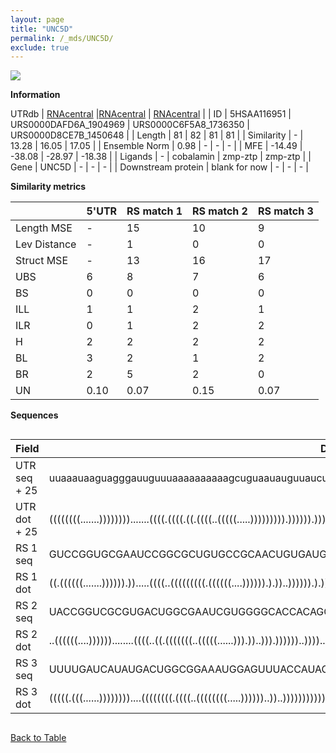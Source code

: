 ```yaml
---
layout: page
title: "UNC5D"
permalink: /_mds/UNC5D/
exclude: true
---
```




![](../../alns_9.28.22/aln_5HSAA116951_0.978.png?raw=true)


**Information**
<div style="overflow-x:auto;" markdown="block>
| | 5'UTR       | RS match 1   | RS match 2  | RS match 3 |
| ---- | ----------- | ----------- | ----------- | ----------- |
| Link | <a href="http://utrdb.ba.itb.cnr.it/getutr/5HSAA116951/1" target="_blank" rel="noopener noreferrer">UTRdb</a>   | <a href="https://rnacentral.org/rna/URS0000DAFD6A/1904969" target="_blank" rel="noopener noreferrer">RNAcentral</a>     |<a href="https://rnacentral.org/rna/URS0000C6F5A8/1736350" target="_blank" rel="noopener noreferrer">RNAcentral</a>  | <a href="https://rnacentral.org/rna/URS0000D8CE7B/1450648" target="_blank" rel="noopener noreferrer">RNAcentral</a>   |
| ID | 5HSAA116951     | URS0000DAFD6A_1904969     | URS0000C6F5A8_1736350     | URS0000D8CE7B_1450648     |
| Length | 81     |  82    | 81   |  81    |
| Similarity | - | 13.28 | 16.05 | 17.05 |
| Ensemble Norm | 0.98 | - | - | - |
| MFE | -14.49 | -38.08 | -28.97 | -18.38 |
| Ligands | - | cobalamin | zmp-ztp | zmp-ztp |
| Gene | UNC5D | - | - | - |
| Downstream protein | blank for now    |    -    | -  | - |
</div>

**Similarity metrics**

| | 5'UTR       | RS match 1   | RS match 2  | RS match 3 |
| ---- | ----------- | ----------- | ----------- | ----------- |
| Length MSE | - | 15 | 10 | 9 |
| Lev Distance | - | 1 | 0 | 0 |
| Struct MSE | - | 13 | 16 | 17 |
| UBS| 6 | 8 | 7 | 6 |
| BS | 0 | 0 | 0 | 0 |
| ILL | 1 | 1 | 2 | 1 |
| ILR | 0 | 1 | 2 | 2 |
| H | 2 | 2 | 2 | 2 |
| BL | 3 | 2 | 1 | 2 |
| BR | 2 | 5 | 2 | 0 |
| UN | 0.10 | 0.07 | 0.15 | 0.07 |

**Sequences**


<div style="overflow-x:auto;">

<table>
<colgroup>
<col width="30%" />
<col width="70%" />
</colgroup>
<thead>
<tr class="header">
<th>Field</th>
<th>Description</th>
</tr>
</thead>
<tbody>
<tr>
<td markdown="span">UTR seq + 25 </td>
<td markdown="span"> uuaaauaaguagggauuguuuaaaaaaaaaagcuguaauauguuaucuggggguggATGATCCTGGTGTTAGTTAAAGCTC </td>
</tr>
<tr>
<td markdown="span">UTR dot + 25  </td>
<td markdown="span"> ((((((((.......)))))))).......((((.((((.((.((((..(((((.....))))))))).)))))).)))).
</td>
</tr>


<tr>
<td markdown="span">RS 1 seq </td>
<td markdown="span"> GUCCGGUGCGAAUCCGGCGCUGUGCCGCAACUGUGAUGCCCUCGCGGCGCCCCUCCGGGCGCGGUCGGAAGGGCGAGUCAGG
</td>
</tr>


<tr>
<td markdown="span">RS 1 dot </td>
<td markdown="span"> ((.((((((.......)))))).)).....((((..(((((((((.((((((....)))))).).))..)))))).).))).
</td>
</tr>


<tr>
<td markdown="span">RS 2 seq </td>
<td markdown="span"> UACCGGUCGCGUGACUGGCGAAUCGUGGGGCACCACAGGGAAGCGCCGACCAUAAUCGAGCCGUUCGCCUGGGCACCUUCA
</td>
</tr>


<tr>
<td markdown="span">RS 2 dot </td>
<td markdown="span"> ..((((((....))))))........((((..((.(((((((..(((((......))).))..))).))))))..))))..
</td>
</tr>


<tr>
<td markdown="span">RS 3 seq </td>
<td markdown="span"> UUUUGAUCAUAUGACUGGCGGAAAUGGAGUUUACCAUAGGGAGUAUGAUUGAUUAAAUUAUCGACCGCCUGGGUAAAUUAU
</td>
</tr>


<tr>
<td markdown="span">RS 3 dot </td>
<td markdown="span"> (((((.(((......))))))))....((((((((.((((..((((((((.....))))))..))..))))))))))))..
</td>
</tr>

</tbody>
</table>


</div>


[Back to Table](../../display)
